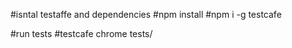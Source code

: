 #isntal testaffe and dependencies
#npm install
#npm i -g testcafe

#run tests
#testcafe chrome tests/
